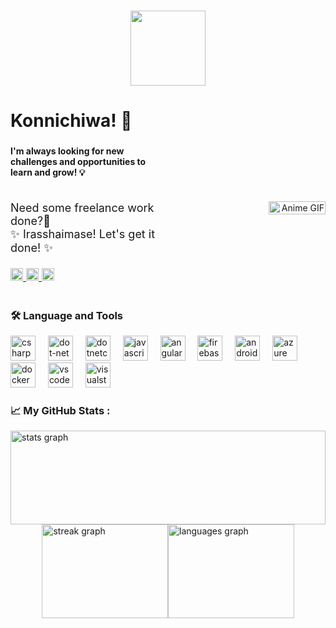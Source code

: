 ###
<!-- <div style="display: flex; align-items: center;">
  <img height="150" src="https://lanyard.kyrie25.me/api/571999700585283588?waveColor=8B8BFA&waveSpotifyColor=B48EF7&gradient=7E37F9-B48EF7-E568C4&imgStyle=square&animated=:true"  /><img height="120" src="https://camo.githubusercontent.com/62da68eb62b1e5f175f7d1f0191dd89a653d7908feb22d37d4a0ab07365d6791/68747470733a2f2f6d656469612e67697068792e636f6d2f6d656469612f4d3967624264396e6244724f5475314d71782f67697068792e676966" /> 
</div> -->
<div align="center">
<img  height="120" src="https://external-content.duckduckgo.com/iu/?u=https%3A%2F%2Fimage.myanimelist.net%2Fui%2FOK6W_koKDTOqqqLDbIoPAhu283W6wtDKEzbI53W41bQ&f=1&nofb=1&ipt=a86e3ea05aa45c8b858b12bb5986704a97b4d5e0d31d0da74efe6eaf22d24b45&ipo=images"/>
<h1 align="left">
Konnichiwa! 👋
</h1>
</div>

###

<h4 align="left" style="width:50%">I'm always looking for new challenges and opportunities to learn and grow! 💡</h4>

<div style="display: flex; align-items: center;">
    <p align="left" style="font-size: 18px; width:50%;">
        Need some freelance work done?💼
        <br>
        ✨ Irasshaimase! Let's get it done! ✨<br>
        <br>
        <a href="zenitsu5426@gmail.com" target="_blank">
            <img src="https://img.shields.io/static/v1?message=GMAIL&logo=gmail&label=&color=D14836&logoColor=white&labelColor=&style=for-the-badge" height="20" alt="gmail logo"  />
        </a>
        <a href="https://www.linkedin.com/in/hafiz-waqar-khan/" target="_blank">
            <img src="https://img.shields.io/static/v1?message=LinkedIn&logo=linkedin&label=&color=0077B5&logoColor=white&labelColor=&style=for-the-badge" height="20" alt="linkedin logo"  />
        </a>
        <a href="https://discord.com/users/571999700585283588" target="_blank">
             <img src="https://img.shields.io/static/v1?message=Discord&logo=discord&label=&color=7289DA&logoColor=white&labelColor=&style=for-the-badge" height="20" alt="discord logo"  />
        </a>
    </p>
    <div align="right" style="margin-top:-110px; width:50%;">
    <img src="https://media.giphy.com/media/wPyMMQ1NWpmfe/giphy.gif" alt="Anime GIF" style="width: 60%; float: right; height:50%">
    </div>
</div>

<h3 align="left">🛠 Language and Tools</h3>

<div align="left">
  <img src="https://cdn.jsdelivr.net/gh/devicons/devicon/icons/csharp/csharp-original.svg" height="40" alt="csharp logo"  />
  <img width="12" />
  <img src="https://cdn.jsdelivr.net/gh/devicons/devicon/icons/dot-net/dot-net-plain-wordmark.svg" height="40" alt="dot-net logo"  />
  <img width="12" />
  <img src="https://cdn.jsdelivr.net/gh/devicons/devicon/icons/dotnetcore/dotnetcore-original.svg" height="40" alt="dotnetcore logo"  />
  <img width="12" />
  <img src="https://cdn.jsdelivr.net/gh/devicons/devicon/icons/javascript/javascript-plain.svg" height="40" alt="javascript logo"  />
  <img width="12" />
  <img src="https://cdn.jsdelivr.net/gh/devicons/devicon/icons/angularjs/angularjs-plain.svg" height="40" alt="angularjs logo"  />
  <img width="12" />
  <img src="https://cdn.jsdelivr.net/gh/devicons/devicon/icons/firebase/firebase-plain-wordmark.svg" height="40" alt="firebase logo"  />
  <img width="12" />
  <img src="https://cdn.jsdelivr.net/gh/devicons/devicon/icons/android/android-original.svg" height="40" alt="android logo"  />
  <img width="12" />
  <img src="https://cdn.jsdelivr.net/gh/devicons/devicon/icons/azure/azure-original.svg" height="40" alt="azure logo"  />
  <img width="12" />
  <img src="https://cdn.jsdelivr.net/gh/devicons/devicon/icons/docker/docker-plain-wordmark.svg" height="40" alt="docker logo"  />
  <img width="12" />
  <img src="https://cdn.jsdelivr.net/gh/devicons/devicon/icons/vscode/vscode-original.svg" height="40" alt="vscode logo"  />
  <img width="12" />
  <img src="https://cdn.jsdelivr.net/gh/devicons/devicon/icons/visualstudio/visualstudio-plain.svg" height="40" alt="visualstudio logo"  />
</div>

<h3 align="left">📈 My GitHub Stats :</h3>

<div style="display: flex; justify-content: space-between; align-items: center;" >
<img  src="https://github-readme-stats.vercel.app/api?username=HWaqarKhan&hide_title=false&hide_rank=false&show_icons=true&include_all_commits=true&count_private=true&disable_animations=false&theme=dracula&locale=en&hide_border=false" height="150" width="100%" alt="stats graph" style="margin:auto;" />
</div>

<div style="display: flex; justify-content: space-between; align-items: center; max-width:80%; margin:auto;">
  
  <img src="https://streak-stats.demolab.com?user=HWaqarKhan&locale=en&mode=daily&theme=dracula&hide_border=false&border_radius=5" height="150" width="100%" alt="streak graph"  />
  <img src="https://github-readme-stats.vercel.app/api/top-langs?username=HWaqarKhan&locale=en&hide_title=false&layout=compact&card_width=320&langs_count=5&theme=dracula&hide_border=false" height="150" width="100%" alt="languages graph"  />
</div>













